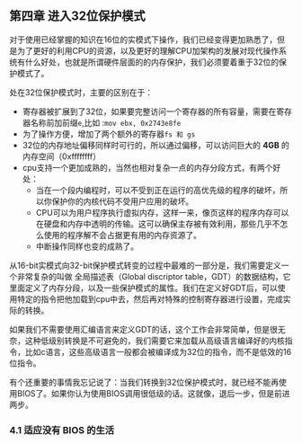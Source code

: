 ## 第四章 进入32位保护模式

对于使用已经掌握的知识在16位的实模式下操作，我们已经变得更加熟悉了，但是为了更好的利用CPU的资源，以及更好的理解CPU加架构的发展对现代操作系统有什么好处，也就是所谓硬件层面的的内存保护，我们必须要着重于32位的保护模式了。

处在32位保护模式时，主要的区别在于：

+ 寄存器被扩展到了32位，如果要完整访问一个寄存器的所有容量，需要在寄存器名称前加前缀`e`,比如 :`mov ebx, 0x2743e8fe`
+ 为了操作方便，增加了两个额外的寄存器`fs 和 gs`
+ 32位的内存地址偏移同样时可行的，所以通过偏移，可以访问巨大的 **4GB** 的内存空间（0xffffffff）
+ cpu支持一个更加成熟的，当然也相对复杂一点的内存分段方式，有两个好处：
	+ 当在一个段内编程时，可以不受到正在运行的高优先级的程序的破坏，所以你保护你的内核代码不受用户应用的破坏。
	+ CPU可以为用户程序执行虚拟内存，这样一来，像页这样的程序内存可以在硬盘和内存中透明的传输。这可以确保主存被有效利用，那些几乎不怎么使用的程序解不会占据更有用的内存资源了。
	+ 中断操作同样也变的成熟了。

从16-bit实模式向32-bit保护模式转变的过程中最难的一部分是，我们需要定义一个非常复杂的叫做 全局描述表（Global discriptor table，GDT）的数据结构，它里面定义了内存分段，以及一些保护模式的属性。我们在定义好GDT后，可以使用特定的指令把他加载到cpu中去，然后再对特殊的控制寄存器进行设置，完成实际的转换。

如果我们不需要使用汇编语言来定义GDT的话，这个工作会非常简单，但是很无奈，这种低级别转换是不可避免的，我们需要它来加载从高级语言编译好的内核指令，比如c语言，这些高级语言一般都会被编译成为32位的指令，而不是低效的16位指令。

有个还重要的事情我忘记说了：当我们转换到32位保护模式时，就已经不能再使用BIOS了。如果你认为使用BIOS调用很低级的话。这就像，退后一步，但是前进两步。

###  4.1 适应没有 BIOS 的生活